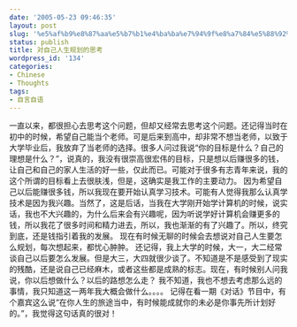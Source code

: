 ```yaml
---
date: '2005-05-23 09:46:35'
layout: post
slug: '%e5%af%b9%e8%87%aa%e5%b7%b1%e4%ba%ba%e7%94%9f%e8%a7%84%e5%88%92%e7%9a%84%e6%80%9d%e8%80%83'
status: publish
title: 对自己人生规划的思考
wordpress_id: '134'
categories:
- Chinese
- Thoughts
tags:
- 自言自语
---
```




一直以来，都很担心去思考这个问题，但却又经常去思考这个问题。还记得当时在初中的时候，希望自己能当个老师。可是后来到高中，却非常不想当老师，以致于大学毕业后，我放弃了当老师的选择。很多人问过我说“你的目标是什么？自己的理想是什么？”，说真的，我没有很崇高很宏伟的目标，只是想以后赚很多的钱，让自己和自己的家人生活的好一些，仅此而已。可能对于很多有志青年来说，我的这个所谓的目标看上去很肤浅，但是，这确实是我工作的主要动力。
因为希望自己以后能赚很多钱，所以我现在要开始认真学习技术。可能有人觉得我那么认真学技术是因为我兴趣。当然了，这是后话，当我在大学刚开始学计算机的时候，说实话，我也不大兴趣的，为什么后来会有兴趣呢，因为听说学好计算机会赚更多的钱，所以我花了很多时间和精力进去，所以，我也渐渐的有了兴趣了。所以，终究到底，还是钱指引着我的发展。
现在有时候无聊的时候会去想说对自己人生要怎么规划，每次想起来，都忧心肿肿。
还记得，我上大学的时候，大一，大二经常谈自己以后要怎么发展。但是大三，大四就很少谈了。不知道是不是感受到了现实的残酷，还是说自己已经麻木，或者这些都是成熟的标志。现在，有时候别人问我说，你以后想做什么？以后的路想怎么走？
我不知道，我也不想去考虑那么远的事情，我只知道这一两年我大概会做什么。。。。
记得在看一期《对话》节目中，有个嘉宾这么说“在你人生的旅途当中，有时候能成就你的未必是你事先所计划好的。”，我觉得这句话真的很对！


